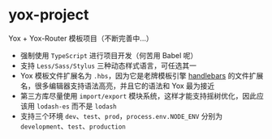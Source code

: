 # yox-project

Yox + Yox-Router 模板项目（不断完善中...）

* 强制使用 `TypeScript` 进行项目开发（何苦用 Babel 呢）
* 支持 `Less/Sass/Stylus` 三种动态样式语言，可任选其一
* Yox 模板文件扩展名为 `.hbs`，因为它是老牌模板引擎 [handlebars](http://handlebarsjs.com/) 的文件扩展名，很多编辑器支持语法高亮，并且它的语法和 Yox 最为接近
* 第三方库尽量使用 `import/export` 模块系统，这样才能支持摇树优化，因此应该用 `lodash-es` 而不是 `lodash`
* 支持三个环境 `dev`、`test`、`prod`，`process.env.NODE_ENV` 分别为 `development`、`test`、`production`